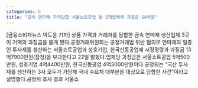 ```yaml
---
categories: b
title: "금속 연마재 가격담합 서울쇼트공업 등 3개업체에 과징금 14억원"
---
```

[금융소비자뉴스 박도윤 기자] 상품 가격과 거래처를 담합한 금속 연마재 생산업체 3곳이 거액의 과징금을 물게 됐다.공정거래위원회는 공정거래법 위반 혐의로 연마재의 일종인 투사재를 생산하는 서울쇼트공업과 성호기업, 한국신동공업에 시정명령과 과징금 13억7900만원(잠정)을 부과한다고 22일 밝혔다.업체당 과징금은 서울쇼트공업 5억500만원, 성호기업 4억4400만원, 한국신동공업 4억3000만원이다.공정위는 "국산 투사재를 생산하는 3사 모두가 가담해 국내 수요처 대부분을 대상으로 담합한 사건"이라고 설명했다.공정위 조사 결과 서울쇼
